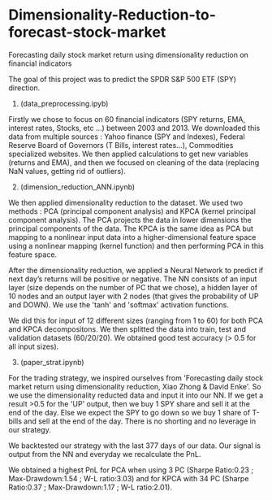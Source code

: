 # Dimensionality-Reduction-to-forecast-stock-market
Forecasting daily stock market return using dimensionality reduction on financial indicators

The goal of this project was to predict the SPDR S&P 500 ETF (SPY) direction.

1) (data_preprocessing.ipyb)

Firstly we chose to focus on 60 financial indicators (SPY returns, EMA, interest rates, Stocks, etc …) between 2003 and 2013. We downloaded this data from multiple sources : Yahoo finance (SPY and Indexes), Federal Reserve Board of Governors (T Bills, interest rates…), Commodities specialized websites. We then applied calculations to get new variables (returns and EMA), and then we focused on cleaning of the data (replacing NaN values, getting rid of outliers).

2) (dimension_reduction_ANN.ipynb)

We then applied dimensionality reduction to the dataset. We used two methods : PCA (principal component analysis) and KPCA (kernel principal component analysis). The PCA projects the data in lower dimensions the principal components of the data. The KPCA is the same idea as PCA but mapping to a nonlinear input data into a higher-dimensional feature space using a nonlinear mapping (kernel function) and then performing PCA in this feature space.

After the dimensionality reduction, we applied a Neural Network to predict if next day’s returns will be positive or negative. The NN consists of an input layer (size depends on the number of PC that we chose), a hidden layer of 10 nodes and an output layer with 2 nodes (that gives the probability of UP and DOWN). We use the 'tanh' and 'softmax' activation functions.

We did this for input of 12 different sizes (ranging from 1 to 60) for both PCA and KPCA decompositons. We then splitted the data into train, test and validation datasets (60/20/20). We obtained good test accuracy (> 0.5 for all input sizes).

3) (paper_strat.ipynb)

For the trading strategy, we inspired ourselves from 'Forecasting daily stock market return using dimensionality reduction, Xiao Zhong & David Enke'.
So we use the dimensionality reducted data and input it into our NN. If we get a result >0.5 for the 'UP' output, then we buy 1 SPY share and sell it at the end of the day. Else we expect the SPY to go down so we buy 1 share of T-bills and sell at the end of the day. There is no shorting and no leverage in our strategy.

We backtested our strategy with the last 377 days of our data. Our signal is output from the NN and everyday we recalculate the PnL. 

We obtained a highest PnL for PCA when using 3 PC (Sharpe Ratio:0.23 ; Max-Drawdown:1.54 ; W-L ratio:3.03) and for KPCA with 34 PC (Sharpe Ratio:0.37 ; Max-Drawdown:1.17 ; W-L ratio:2.01).
